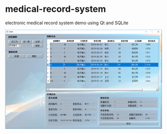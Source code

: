 # medical-record-system
electronic medical record system demo using Qt and SQLite

![demo](https://github.com/assassint2017/medical-record-system/blob/master/img/demo.png)
